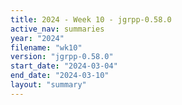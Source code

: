 ```yaml
---
title: 2024 - Week 10 - jgrpp-0.58.0
active_nav: summaries
year: "2024"
filename: "wk10"
version: "jgrpp-0.58.0"
start_date: "2024-03-04"
end_date: "2024-03-10"
layout: "summary"
---
```

